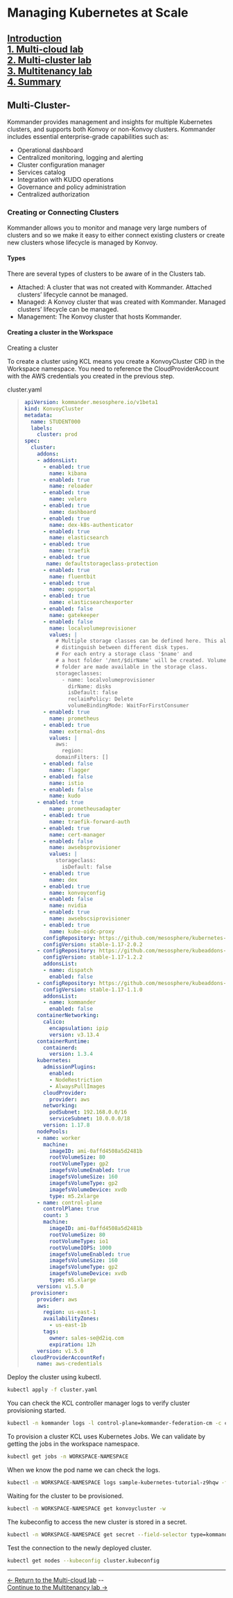 # Managing Kubernetes at Scale

[Introduction](https://github.com/mesosphere/kommander-workshop-student/blob/master/README.md#introduction)  
[1. Multi-cloud lab](https://github.com/mesosphere/kommander-workshop-student/blob/master/multi-cloud-lab.md#Multi-cloud-lab)  
[2. Multi-cluster lab](https://github.com/mesosphere/kommander-workshop-student/blob/master/multi-cluster-lab.md#Multi-Cluster-Lab)  
[3. Multitenancy lab](https://github.com/mesosphere/kommander-workshop-student/blob/master/multitenancy-lab.md#Multitenancy-Lab)  
[4. Summary](https://github.com/mesosphere/kommander-workshop-student/blob/master/summary.md#Summary)  
---

## Multi-Cluster-

Kommander provides management and insights for multiple Kubernetes clusters, and supports both Konvoy or non-Konvoy clusters. Kommander includes essential enterprise-grade capabilities such as:

- Operational dashboard
- Centralized monitoring, logging and alerting
- Cluster configuration manager
- Services catalog
- Integration with KUDO operations
- Governance and policy administration
- Centralized authorization

### Creating or Connecting Clusters

Kommander allows you to monitor and manage very large numbers of clusters and so we make it easy to either connect existing clusters or create new clusters whose lifecycle is managed by Konvoy.

#### Types

There are several types of clusters to be aware of in the Clusters tab.

- Attached: A cluster that was not created with Kommander. Attached clusters’ lifecycle cannot be managed.
- Managed: A Konvoy cluster that was created with Kommander. Managed clusters’ lifecycle can be managed.
- Management: The Konvoy cluster that hosts Kommander.

#### Creating a cluster in the Workspace

Creating a cluster

To create a cluster using KCL means you create a KonvoyCluster CRD in the Workspace namespace. You need to reference the CloudProviderAccount with the AWS credentials you created in the previous step.

cluster.yaml
> ```yaml
> apiVersion: kommander.mesosphere.io/v1beta1
> kind: KonvoyCluster
> metadata:
>   name: STUDENT000
>   labels:
>     cluster: prod
> spec:
>   cluster:
>     addons:
>     - addonsList:
>       - enabled: true
>         name: kibana
>       - enabled: true
>         name: reloader
>       - enabled: true
>         name: velero
>       - enabled: true
>         name: dashboard
>       - enabled: true
>         name: dex-k8s-authenticator
>       - enabled: true
>         name: elasticsearch
>       - enabled: true
>         name: traefik
>       - enabled: true
>        name: defaultstorageclass-protection
>       - enabled: true
>         name: fluentbit
>       - enabled: true
>         name: opsportal
>       - enabled: true
>         name: elasticsearchexporter
>       - enabled: false
>         name: gatekeeper
>       - enabled: false
>         name: localvolumeprovisioner
>         values: |
>           # Multiple storage classes can be defined here. This allows to, e.g.,
>           # distinguish between different disk types.
>           # For each entry a storage class '$name' and
>           # a host folder '/mnt/$dirName' will be created. Volumes mounted to this
>           # folder are made available in the storage class.
>           storageclasses:
>             - name: localvolumeprovisioner
>               dirName: disks
>               isDefault: false
>               reclaimPolicy: Delete
>               volumeBindingMode: WaitForFirstConsumer
>       - enabled: true
>         name: prometheus
>       - enabled: true
>         name: external-dns
>         values: |
>           aws:
>             region:
>           domainFilters: []
>       - enabled: false
>         name: flagger
>       - enabled: false
>         name: istio
>       - enabled: false
>         name: kudo
>     - enabled: true
>         name: prometheusadapter
>       - enabled: true
>         name: traefik-forward-auth
>       - enabled: true
>         name: cert-manager
>       - enabled: false
>         name: awsebsprovisioner
>         values: |
>           storageclass:
>             isDefault: false
>       - enabled: true
>         name: dex
>       - enabled: true
>         name: konvoyconfig
>       - enabled: false
>         name: nvidia
>       - enabled: true
>         name: awsebscsiprovisioner
>       - enabled: true
>         name: kube-oidc-proxy
>       configRepository: https://github.com/mesosphere/kubernetes-base-addons
>       configVersion: stable-1.17-2.0.2
>     - configRepository: https://github.com/mesosphere/kubeaddons-dispatch
>       configVersion: stable-1.17-1.2.2
>       addonsList:
>       - name: dispatch
>         enabled: false
>     - configRepository: https://github.com/mesosphere/kubeaddons-kommander
>       configVersion: stable-1.17-1.1.0
>       addonsList:
>       - name: kommander
>         enabled: false
>     containerNetworking:
>       calico:
>         encapsulation: ipip
>         version: v3.13.4
>     containerRuntime:
>       containerd:
>         version: 1.3.4
>     kubernetes:
>       admissionPlugins:
>         enabled:
>         - NodeRestriction
>         - AlwaysPullImages
>       cloudProvider:
>         provider: aws
>       networking:
>         podSubnet: 192.168.0.0/16
>         serviceSubnet: 10.0.0.0/18
>       version: 1.17.8
>     nodePools:
>     - name: worker
>       machine:
>         imageID: ami-0affd4508a5d2481b
>         rootVolumeSize: 80
>         rootVolumeType: gp2
>         imagefsVolumeEnabled: true
>         imagefsVolumeSize: 160
>         imagefsVolumeType: gp2
>         imagefsVolumeDevice: xvdb
>         type: m5.2xlarge
>     - name: control-plane
>       controlPlane: true
>       count: 3
>       machine:
>         imageID: ami-0affd4508a5d2481b
>         rootVolumeSize: 80
>         rootVolumeType: io1
>         rootVolumeIOPS: 1000
>         imagefsVolumeEnabled: true
>         imagefsVolumeSize: 160
>         imagefsVolumeType: gp2
>         imagefsVolumeDevice: xvdb
>         type: m5.xlarge
>     version: v1.5.0
>   provisioner:
>     provider: aws
>     aws:
>       region: us-east-1
>       availabilityZones:
>         - us-east-1b
>       tags:
>         owner: sales-se@d2iq.com
>         expiration: 12h
>     version: v1.5.0
>   cloudProviderAccountRef:
>     name: aws-credentials
> ```

Deploy the cluster using kubectl.

```bash
kubectl apply -f cluster.yaml
```

You can check the KCL controller manager logs to verify cluster provisioning started.

```bash
kubectl -n kommander logs -l control-plane=kommander-federation-cm -c controller-manager
```

To provision a cluster KCL uses Kubernetes Jobs.  We can validate by getting the jobs in the workspace namespace.

```bash
kubectl get jobs -n WORKSPACE-NAMESPACE
```

When we know the pod name we can check the logs.

```bash
kubectl -n WORKSPACE-NAMESPACE logs sample-kubernetes-tutorial-z9hqw -f
```

Waiting for the cluster to be provisioned.

```bash
kubectl -n WORKSPACE-NAMESPACE get konvoycluster -w
```

The kubeconfig to access the new cluster is stored in a secret.

```bash
kubectl -n WORKSPACE-NAMESPACE get secret --field-selector type=kommander.mesosphere.io/kubeconfig -o=jsonpath="{.items[0].data.kubeconfig}" | base64 -d > cluster.kubeconfig
```

Test the connection to the newly deployed cluster.

```bash
kubectl get nodes --kubeconfig cluster.kubeconfig
```
---  
[<- Return to the Multi-cloud lab](https://github.com/mesosphere/kommander-workshop-student/blob/master/multi-cloud-lab.md#Multi-cloud-lab) --  
[Continue to the Multitenancy lab ->](https://github.com/mesosphere/kommander-workshop-student/blob/master/multitenancy-lab.md#Multitenancy-Lab)